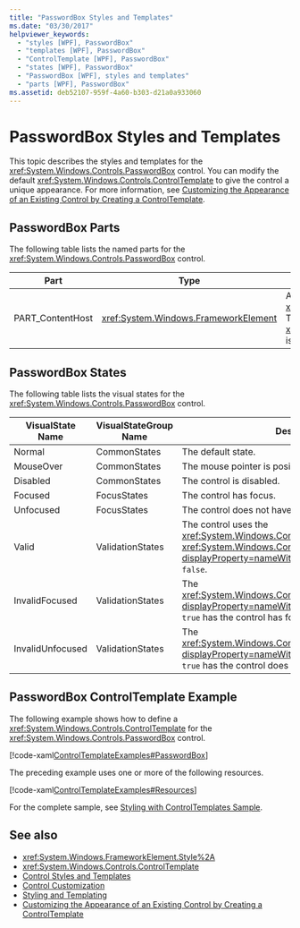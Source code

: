 ```yaml
---
title: "PasswordBox Styles and Templates"
ms.date: "03/30/2017"
helpviewer_keywords:
  - "styles [WPF], PasswordBox"
  - "templates [WPF], PasswordBox"
  - "ControlTemplate [WPF], PasswordBox"
  - "states [WPF], PasswordBox"
  - "PasswordBox [WPF], styles and templates"
  - "parts [WPF], PasswordBox"
ms.assetid: deb52107-959f-4a60-b303-d21a0a933060
---
```


# PasswordBox Styles and Templates

This topic describes the styles and templates for the <xref:System.Windows.Controls.PasswordBox> control. You can modify the default <xref:System.Windows.Controls.ControlTemplate> to give the control a unique appearance. For more information, see [Customizing the Appearance of an Existing Control by Creating a ControlTemplate](customizing-the-appearance-of-an-existing-control.md).

## PasswordBox Parts

The following table lists the named parts for the <xref:System.Windows.Controls.PasswordBox> control.

|Part|Type|Description|
|-|-|-|
|PART_ContentHost|<xref:System.Windows.FrameworkElement>|A visual element that can contain a <xref:System.Windows.FrameworkElement>. The text of the <xref:System.Windows.Controls.PasswordBox> is displayed in this element.|

## PasswordBox States

The following table lists the visual states for the <xref:System.Windows.Controls.PasswordBox> control.

|VisualState Name|VisualStateGroup Name|Description|
|-|-|-|
|Normal|CommonStates|The default state.|
|MouseOver|CommonStates|The mouse pointer is positioned over the control.|
|Disabled|CommonStates|The control is disabled.|
|Focused|FocusStates|The control has focus.|
|Unfocused|FocusStates|The control does not have focus.|
|Valid|ValidationStates|The control uses the <xref:System.Windows.Controls.Validation> class and the <xref:System.Windows.Controls.Validation.HasError%2A?displayProperty=nameWithType> attached property is `false`.|
|InvalidFocused|ValidationStates|The <xref:System.Windows.Controls.Validation.HasError%2A?displayProperty=nameWithType> attached property is `true` has the control has focus.|
|InvalidUnfocused|ValidationStates|The <xref:System.Windows.Controls.Validation.HasError%2A?displayProperty=nameWithType> attached property is `true` has the control does not have focus.|

## PasswordBox ControlTemplate Example

The following example shows how to define a <xref:System.Windows.Controls.ControlTemplate> for the <xref:System.Windows.Controls.PasswordBox> control.

[!code-xaml[ControlTemplateExamples#PasswordBox](~/samples/snippets/csharp/VS_Snippets_Wpf/ControlTemplateExamples/CS/resources/textbox.xaml#passwordbox)]

The preceding example uses one or more of the following resources.

[!code-xaml[ControlTemplateExamples#Resources](~/samples/snippets/csharp/VS_Snippets_Wpf/ControlTemplateExamples/CS/resources/shared.xaml#resources)]

For the complete sample, see [Styling with ControlTemplates Sample](https://github.com/Microsoft/WPF-Samples/tree/master/Styles%20&%20Templates/IntroToStylingAndTemplating).

## See also

- <xref:System.Windows.FrameworkElement.Style%2A>
- <xref:System.Windows.Controls.ControlTemplate>
- [Control Styles and Templates](control-styles-and-templates.md)
- [Control Customization](control-customization.md)
- [Styling and Templating](styling-and-templating.md)
- [Customizing the Appearance of an Existing Control by Creating a ControlTemplate](customizing-the-appearance-of-an-existing-control.md)
